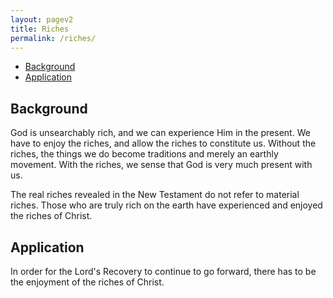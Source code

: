 ```yaml
---
layout: pagev2
title: Riches
permalink: /riches/
---
```

- [Background](#background)
- [Application](#application)

## Background

God is unsearchably rich, and we can experience Him in the present. We have to enjoy the riches, and allow the riches to constitute us. Without the riches, the things we do become traditions and merely an earthly movement. With the riches, we sense that God is very much present with us.

The real riches revealed in the New Testament do not refer to material riches. Those who are truly rich on the earth have experienced and enjoyed the riches of Christ.

## Application

In order for the Lord's Recovery to continue to go forward, there has to be the enjoyment of the riches of Christ.